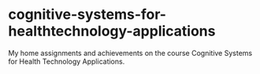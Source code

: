 # cognitive-systems-for-healthtechnology-applications
 My home assignments and achievements on the course Cognitive Systems for Health Technology Applications.
